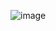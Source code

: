 
![image](https://user-images.githubusercontent.com/98436821/168862185-35ee4972-78ff-4b1e-b8b6-3df66e590615.png)
